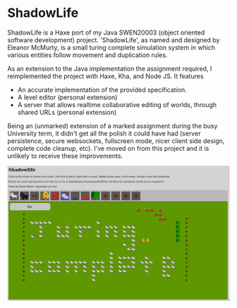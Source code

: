 # ShadowLife
ShadowLife is a Haxe port of my Java SWEN20003 (object oriented software development) project. 'ShadowLife', as named and designed by Eleanor McMurty, is a small turing complete simulation system in which various entities follow movement and duplication rules.

As an extension to the Java implementation the assignment required, I reimplemented the project with Haxe, Kha, and Node JS. It features

 - An accurate implementation of the provided specification.
 - A level editor (personal extension)
 - A server that allows realtime collaborative editing of worlds, through shared URLs (personal extension)
 
 Being an (unmarked) extension of a marked assignment during the busy University term, it didn't get all the polish it could have had (server persistence, secure websockets, fullscreen mode, nicer client side design, complete code cleanup, etc). I've moved on from this project and it is unlikely to receive these improvements.
 
 ![Screenshot](./Screenshot.png)
